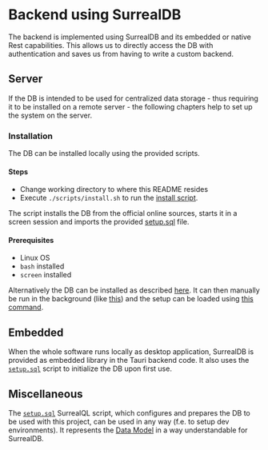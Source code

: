 # Backend using SurrealDB

The backend is implemented using SurrealDB and its embedded or native Rest capabilities. This
allows us to directly access the DB with authentication and saves us from having to write
a custom backend.

## Server

If the DB is intended to be used for centralized data storage - thus requiring it to be installed
on a remote server - the following chapters help to set up the system on the server.

### Installation

The DB can be installed locally using the provided scripts.

#### Steps

- Change working directory to where this README resides
- Execute `./scripts/install.sh` to run the [install script](scripts/install.sh). 

The script installs the DB from the official online sources, starts it in a screen session and imports 
the provided [setup.sql](setup.sql) file.

#### Prerequisites

- Linux OS
- `bash` installed
- `screen` installed

Alternatively the DB can be installed as described [here](https://surrealdb.com/install). It can then
manually be run in the background (like [this](scripts/start.sh)) and the setup can be loaded using
[this command](scripts/setup.sh).

## Embedded

When the whole software runs locally as desktop application, SurrealDB is provided
as embedded library in the Tauri backend code. It also uses the [`setup.sql`](setup.sql)
script to initialize the DB upon first use.

## Miscellaneous

The [`setup.sql`](setup.sql) SurrealQL script, which configures and prepares the DB to be used with this project,
can be used in any way (f.e. to setup dev environments). It represents the [Data Model](resources/backend_model.jpg)
in a way understandable for SurrealDB.
